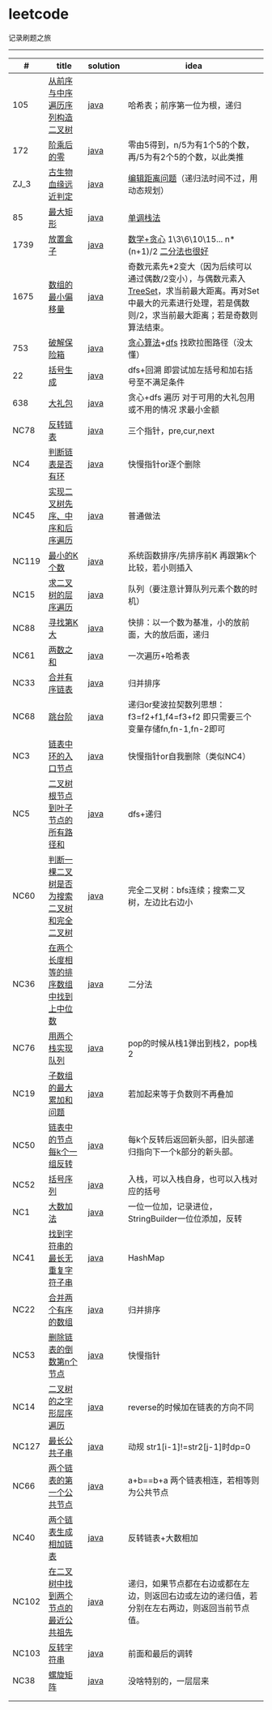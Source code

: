 # leetcode
记录刷题之旅

------

| #     | title                                                        | solution                                                     | idea                                                         |
| ----- | ------------------------------------------------------------ | ------------------------------------------------------------ | ------------------------------------------------------------ |
| 105   | [从前序与中序遍历序列构造二叉树](https://leetcode-cn.com/leetbook/read/bytedance-c01/eiqm25/) | [java](https://github.com/caskr/leetcode/blob/main/java/LC_105.java) | 哈希表；前序第一位为根，递归                                 |
| 172   | [阶乘后的零](https://leetcode-cn.com/leetbook/read/bytedance-c01/ei6om6/) | [java](https://github.com/caskr/leetcode/blob/main/java/LC_172.java) | 零由5得到，n/5为有1个5的个数，再/5为有2个5的个数，以此类推   |
| ZJ_3  | [古生物血缘远近判定](https://leetcode-cn.com/leetbook/read/bytedance-c01/eug83v/) | [java](https://github.com/caskr/leetcode/blob/main/java/ZJ_3.java) | [编辑距离问题](https://www.jianshu.com/p/a617d20162cf)（递归法时间不过，用动态规划） |
| 85    | [最大矩形](https://leetcode-cn.com/leetbook/read/bytedance-c01/eik5p2/) | [java](https://github.com/caskr/leetcode/blob/main/java/LC_85.java) | [单调栈法](https://blog.csdn.net/ailinyingai/article/details/100534563) |
| 1739  | [放置盒子](https://leetcode-cn.com/leetbook/read/bytedance-c01/eikfoc/) | [java](https://github.com/caskr/leetcode/blob/main/java/LC_1739.java) | [数学+贪心](https://blog.csdn.net/chenbb1989/article/details/113133278) 1\3\6\10\15\... n*(n+1)/2 [二分法也很好](https://blog.csdn.net/qq_43765535/article/details/113720980) |
| 1675  | [数组的最小偏移量](https://leetcode-cn.com/leetbook/read/bytedance-c01/eigcei/) | [java](https://github.com/caskr/leetcode/blob/main/java/LC_1675.java) | 奇数元素先*2变大（因为后续可以通过偶数/2变小），与偶数元素入[TreeSet](https://blog.csdn.net/a1439775520/article/details/95373610)，求当前最大距离。再对Set中最大的元素进行处理，若是偶数则/2，求当前最大距离；若是奇数则算法结束。 |
| 753   | [破解保险箱](https://leetcode-cn.com/leetbook/read/bytedance-c01/eiz49e/) | [java](https://github.com/caskr/leetcode/blob/main/java/LC_753.java) | [贪心算法](https://leetcode-cn.com/problems/cracking-the-safe/solution/yi-bu-yi-bu-tui-dao-chu-0ms-jie-fa-tan-xin-gou-zao/)+[dfs](https://leetcode-cn.com/problems/cracking-the-safe/solution/po-jie-bao-xian-xiang-by-leetcode-solution/) 找欧拉图路径（没太懂） |
| 22    | [括号生成](https://leetcode-cn.com/leetbook/read/bytedance-c01/eisgxg/) | [java](https://github.com/caskr/leetcode/blob/main/java/LC_22.java) | dfs+回溯 即尝试加左括号和加右括号至不满足条件                |
| 638   | [大礼包](https://leetcode-cn.com/leetbook/read/bytedance-c01/ei1ujj/) | [java](https://github.com/caskr/leetcode/blob/main/java/LC_638.java) | 贪心+dfs 遍历 对于可用的大礼包用或不用的情况 求最小金额      |
| NC78  | [反转链表](https://www.nowcoder.com/practice/75e878df47f24fdc9dc3e400ec6058ca?tpId=190&tqId=35203&rp=1&ru=%2Factivity%2Foj&qru=%2Fta%2Fjob-code-high-rd%2Fquestion-ranking&tab=answerKey) | [java](https://github.com/caskr/leetcode/blob/main/java/NC_78.java) | 三个指针，pre,cur,next                                       |
| NC4   | [判断链表是否有环](https://www.nowcoder.com/practice/650474f313294468a4ded3ce0f7898b9?tpId=190&tags=&title=&diffculty=0&judgeStatus=0&rp=1&tab=answerKey) | [java](https://github.com/caskr/leetcode/blob/main/java/NC_4.java) | 快慢指针or逐个删除                                           |
| NC45  | [实现二叉树先序、中序和后序遍历](https://www.nowcoder.com/practice/a9fec6c46a684ad5a3abd4e365a9d362?tpId=190&tags=&title=&diffculty=0&judgeStatus=0&rp=1&tab=answerKey) | [java](https://github.com/caskr/leetcode/blob/main/java/NC_45.java) | 普通做法                                                     |
| NC119 | [最小的K个数](https://www.nowcoder.com/practice/6a296eb82cf844ca8539b57c23e6e9bf?tpId=190&tqId=35976&rp=1&ru=%2Fta%2Fjob-code-high-rd&qru=%2Fta%2Fjob-code-high-rd%2Fquestion-ranking&tab=answerKey) | [java](https://github.com/caskr/leetcode/blob/main/java/NC_119.java) | 系统函数排序/先排序前K 再跟第k个比较，若小则插入             |
| NC15  | [求二叉树的层序遍历](https://www.nowcoder.com/practice/04a5560e43e24e9db4595865dc9c63a3?tpId=190&rp=1&ru=%2Fta%2Fjob-code-high-rd&qru=%2Fta%2Fjob-code-high-rd%2Fquestion-ranking&tab=answerKey) | [java](https://github.com/caskr/leetcode/blob/main/java/NC_15.java) | 队列（要注意计算队列元素个数的时机）                         |
| NC88  | [寻找第K大](https://www.nowcoder.com/practice/e016ad9b7f0b45048c58a9f27ba618bf?tpId=190&rp=1&ru=%2Fta%2Fjob-code-high-rd&qru=%2Fta%2Fjob-code-high-rd%2Fquestion-ranking&tab=answerKey) | [java](https://github.com/caskr/leetcode/blob/main/java/NC_88.java) | 快排：以一个数为基准，小的放前面，大的放后面，递归           |
| NC61  | [两数之和](https://www.nowcoder.com/practice/20ef0972485e41019e39543e8e895b7f?tpId=190&rp=1&ru=%2Fta%2Fjob-code-high-rd&qru=%2Fta%2Fjob-code-high-rd%2Fquestion-ranking&tab=answerKey) | [java](https://github.com/caskr/leetcode/blob/main/java/NC_61.java) | 一次遍历+哈希表                                              |
| NC33  | [合并有序链表](https://www.nowcoder.com/practice/a479a3f0c4554867b35356e0d57cf03d?tpId=190&rp=1&ru=%2Fta%2Fjob-code-high-rd&qru=%2Fta%2Fjob-code-high-rd%2Fquestion-ranking&tab=answerKey) | [java](https://github.com/caskr/leetcode/blob/main/java/NC_33.java) | 归并排序                                                     |
| NC68  | [跳台阶](https://www.nowcoder.com/practice/8c82a5b80378478f9484d87d1c5f12a4?tpId=190&rp=1&ru=%2Fta%2Fjob-code-high-rd&qru=%2Fta%2Fjob-code-high-rd%2Fquestion-ranking&tab=answerKey) | [java](https://github.com/caskr/leetcode/blob/main/java/NC_68.java) | 递归or斐波拉契数列思想：f3=f2+f1,f4=f3+f2 即只需要三个变量存储fn,fn-1,fn-2即可 |
| NC3   | [链表中环的入口节点](https://www.nowcoder.com/practice/6e630519bf86480296d0f1c868d425ad?tpId=196&tqId=37047&rp=1&ru=%2Factivity%2Foj&qru=%2Fta%2Fjob-code-total%2Fquestion-ranking&tab=answerKey) | [java](https://github.com/caskr/leetcode/blob/main/java/NC_3.java) | 快慢指针or自我删除（类似NC4）                                |
| NC5   | [二叉树根节点到叶子节点的所有路径和](https://www.nowcoder.com/practice/185a87cd29eb42049132aed873273e83?tpId=194&tqId=35773&rp=1&ru=%2Factivity%2Foj&qru=%2Fta%2Fjob-code-high-client%2Fquestion-ranking&tab=answerKey) | [java](https://github.com/caskr/leetcode/blob/main/java/NC_5.java) | dfs+递归                                                     |
| NC60  | [判断一棵二叉树是否为搜索二叉树和完全二叉树](https://www.nowcoder.com/practice/f31fc6d3caf24e7f8b4deb5cd9b5fa97?tpId=194&tqId=38022&rp=1&ru=%2Factivity%2Foj&qru=%2Fta%2Fjob-code-high-client%2Fquestion-ranking&tab=answerKey) | [java](https://github.com/caskr/leetcode/blob/main/java/NC_60.java) | 完全二叉树：bfs连续；搜索二叉树，左边比右边小                |
| NC36  | [在两个长度相等的排序数组中找到上中位数](https://www.nowcoder.com/practice/6fbe70f3a51d44fa9395cfc49694404f?tpId=194&rp=1&ru=%2Factivity%2Foj&qru=%2Fta%2Fjob-code-high-client%2Fquestion-ranking&tab=answerKey) | [java](https://github.com/caskr/leetcode/blob/main/java/NC_36.java) | 二分法                                                       |
| NC76  | [用两个栈实现队列](https://www.nowcoder.com/practice/54275ddae22f475981afa2244dd448c6?tpId=117&tqId=37774&companyId=134&rp=1&ru=%2Fcompany%2Fhome%2Fcode%2F134&qru=%2Fta%2Fjob-code-high%2Fquestion-ranking&tab=answerKey) | [java](https://github.com/caskr/leetcode/blob/main/java/NC_76.java) | pop的时候从栈1弹出到栈2，pop栈2                              |
| NC19  | [子数组的最大累加和问题](https://www.nowcoder.com/practice/554aa508dd5d4fefbf0f86e5fe953abd?tpId=117&tqId=37797&companyId=134&rp=1&ru=%2Fcompany%2Fhome%2Fcode%2F134&qru=%2Fta%2Fjob-code-high%2Fquestion-ranking&tab=answerKey) | [java](https://github.com/caskr/leetcode/blob/main/java/NC_19.java) | 若加起来等于负数则不再叠加                                   |
| NC50  | [链表中的节点每k个一组反转](https://www.nowcoder.com/practice/b49c3dc907814e9bbfa8437c251b028e?tpId=117&tqId=37746&companyId=134&rp=1&ru=%2Fcompany%2Fhome%2Fcode%2F134&qru=%2Fta%2Fjob-code-high%2Fquestion-ranking&tab=answerKey) | [java](https://github.com/caskr/leetcode/blob/main/java/NC_50.java) | 每k个反转后返回新头部，旧头部递归指向下一个k部分的新头部。   |
| NC52  | [括号序列](https://www.nowcoder.com/practice/37548e94a270412c8b9fb85643c8ccc2?tpId=117&tqId=37749&companyId=134&rp=1&ru=%2Fcompany%2Fhome%2Fcode%2F134&qru=%2Fta%2Fjob-code-high%2Fquestion-ranking&tab=answerKey) | [java](https://github.com/caskr/leetcode/blob/main/java/NC_52.java) | 入栈，可以入栈自身，也可以入栈对应的括号                     |
| NC1   | [大数加法](https://www.nowcoder.com/practice/11ae12e8c6fe48f883cad618c2e81475?tpId=117&tqId=37842&companyId=134&rp=1&ru=%2Fcompany%2Fhome%2Fcode%2F134&qru=%2Fta%2Fjob-code-high%2Fquestion-ranking&tab=answerKey) | [java](https://github.com/caskr/leetcode/blob/main/java/NC_1.java) | 一位一位加，记录进位，StringBuilder一位位添加，反转          |
| NC41  | [找到字符串的最长无重复字符子串](https://www.nowcoder.com/practice/b56799ebfd684fb394bd315e89324fb4?tpId=190&tqId=35220&rp=1&ru=%2Factivity%2Foj&qru=%2Fta%2Fjob-code-high-rd%2Fquestion-ranking&tab=answerKey) | [java](https://github.com/caskr/leetcode/blob/main/java/NC_41.java) | HashMap                                                      |
| NC22  | [合并两个有序的数组](https://www.nowcoder.com/practice/89865d4375634fc484f3a24b7fe65665?tpId=190&tqId=35185&rp=1&ru=%2Factivity%2Foj&qru=%2Fta%2Fjob-code-high-rd%2Fquestion-ranking&tab=answerKey) | [java](https://github.com/caskr/leetcode/blob/main/java/NC_22.java) | 归并排序                                                     |
| NC53  | [删除链表的倒数第n个节点](https://www.nowcoder.com/practice/f95dcdafbde44b22a6d741baf71653f6?tpId=190&tqId=35195&rp=1&ru=%2Factivity%2Foj&qru=%2Fta%2Fjob-code-high-rd%2Fquestion-ranking&tab=answerKey) | [java](https://github.com/caskr/leetcode/blob/main/java/NC_53.java) | 快慢指针                                                     |
| NC14  | [二叉树的之字形层序遍历](https://www.nowcoder.com/practice/47e1687126fa461e8a3aff8632aa5559?tpId=190&tqId=35183&rp=1&ru=%2Factivity%2Foj&qru=%2Fta%2Fjob-code-high-rd%2Fquestion-ranking&tab=answerKey) | [java](https://github.com/caskr/leetcode/blob/main/java/NC_14.java) | reverse的时候加在链表的方向不同                              |
| NC127 | [最长公共子串](https://www.nowcoder.com/practice/f33f5adc55f444baa0e0ca87ad8a6aac?tpId=190&tqId=36002&rp=1&ru=%2Factivity%2Foj&qru=%2Fta%2Fjob-code-high-rd%2Fquestion-ranking&tab=answerKey) | [java](https://github.com/caskr/leetcode/blob/main/java/NC_14.java) | 动规 str1[i-1]!=str2[j-1]时dp=0                              |
| NC66  | [两个链表的第一个公共节点](https://www.nowcoder.com/practice/6ab1d9a29e88450685099d45c9e31e46?tpId=190&tqId=35197&rp=1&ru=%2Factivity%2Foj&qru=%2Fta%2Fjob-code-high-rd%2Fquestion-ranking&tab=answerKey) | [java](https://github.com/caskr/leetcode/blob/main/java/NC_66.java) | a+b==b+a 两个链表相连，若相等则为公共节点                    |
| NC40  | [两个链表生成相加链表](https://www.nowcoder.com/practice/c56f6c70fb3f4849bc56e33ff2a50b6b?tpId=190&tags=&title=&diffculty=0&judgeStatus=0&rp=1&tab=answerKey) | [java](https://github.com/caskr/leetcode/blob/main/java/NC_40.java) | 反转链表+大数相加                                            |
| NC102 | [在二叉树中找到两个节点的最近公共祖先](https://www.nowcoder.com/practice/e0cc33a83afe4530bcec46eba3325116?tpId=190&tags=&title=&diffculty=0&judgeStatus=0&rp=1&tab=answerKey) | [java](https://github.com/caskr/leetcode/blob/main/java/NC_102.java) | 递归，如果节点都在右边或都在左边，则返回右边或左边的递归值，若分别在左右两边，则返回当前节点值。 |
| NC103 | [反转字符串](https://www.nowcoder.com/practice/c3a6afee325e472386a1c4eb1ef987f3?tpId=190&tqId=35226&rp=1&ru=%2Factivity%2Foj&qru=%2Fta%2Fjob-code-high-rd%2Fquestion-ranking&tab=answerKey) | [java](https://github.com/caskr/leetcode/blob/main/java/NC_103.java) | 前面和最后的调转                                             |
| NC38  | [螺旋矩阵](https://www.nowcoder.com/practice/7edf70f2d29c4b599693dc3aaeea1d31?tpId=190&tqId=35349&rp=1&ru=%2Factivity%2Foj&qru=%2Fta%2Fjob-code-high-rd%2Fquestion-ranking&tab=answerKey) | [java](https://github.com/caskr/leetcode/blob/main/java/NC_38.java) | 没啥特别的，一层层来                                         |
|       |                                                              |                                                              |                                                              |
|       |                                                              |                                                              |                                                              |

